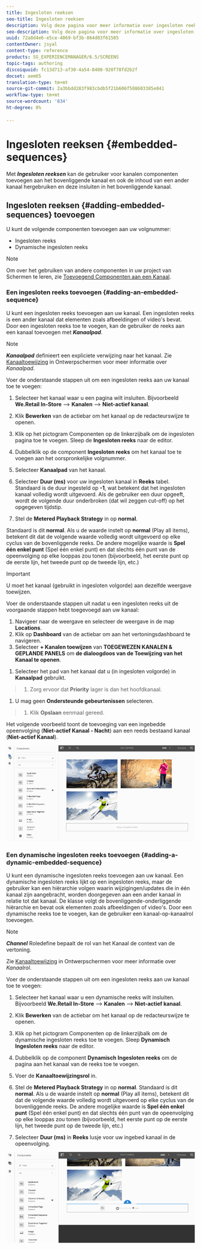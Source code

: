 ```yaml
---
title: Ingesloten reeksen
seo-title: Ingesloten reeksen
description: Volg deze pagina voor meer informatie over ingesloten reeksen voor kanalen waarmee de gebruiker componenten in het bovenliggende kanaal kan toevoegen en ook de inhoud van een ander kanaal kan hergebruiken en in het bovenliggende kanaal kan insluiten.
seo-description: Volg deze pagina voor meer informatie over ingesloten reeksen voor kanalen waarmee de gebruiker componenten in het bovenliggende kanaal kan toevoegen en ook de inhoud van een ander kanaal kan hergebruiken en in het bovenliggende kanaal kan insluiten.
uuid: 72a8d4e6-e5ce-4069-bf3b-864d03f61585
contentOwner: jsyal
content-type: reference
products: SG_EXPERIENCEMANAGER/6.5/SCREENS
topic-tags: authoring
discoiquuid: fc13d713-af30-4a54-8408-920f78fd2b2f
docset: aem65
translation-type: tm+mt
source-git-commit: 2a3bbdd283f983cbdb5f21b606f508603385e041
workflow-type: tm+mt
source-wordcount: '834'
ht-degree: 0%

---
```



# Ingesloten reeksen {#embedded-sequences}

Met ***Ingesloten reeksen*** kan de gebruiker voor kanalen componenten toevoegen aan het bovenliggende kanaal en ook de inhoud van een ander kanaal hergebruiken en deze insluiten in het bovenliggende kanaal.

## Ingesloten reeksen {#adding-embedded-sequences} toevoegen

U kunt de volgende componenten toevoegen aan uw volgnummer:

* Ingesloten reeks
* Dynamische ingesloten reeks

>[!NOTE]
>
>Om over het gebruiken van andere componenten in uw project van Schermen te leren, zie [Toevoegend Componenten aan een Kanaal](adding-components-to-a-channel.md).

### Een ingesloten reeks toevoegen {#adding-an-embedded-sequence}

U kunt een ingesloten reeks toevoegen aan uw kanaal. Een ingesloten reeks is een ander kanaal dat elementen zoals afbeeldingen of video&#39;s bevat. Door een ingesloten reeks toe te voegen, kan de gebruiker de reeks aan een kanaal toevoegen met ***Kanaalpad***.

>[!NOTE]
>***Kanaalpad*** definieert een expliciete verwijzing naar het kanaal.
>Zie [Kanaaltoewijzing](channel-assignment.md) in Ontwerpschermen voor meer informatie over *Kanaalpad*.

Voer de onderstaande stappen uit om een ingesloten reeks aan uw kanaal toe te voegen:

1. Selecteer het kanaal waar u een pagina wilt insluiten. Bijvoorbeeld **We.Retail In-Store** —> **Kanalen** —> **Niet-actief kanaal**.

1. Klik **Bewerken** van de actiebar om het kanaal op de redacteurswijze te openen.
1. Klik op het pictogram Componenten op de linkerzijbalk om de ingesloten pagina toe te voegen. Sleep de **Ingesloten reeks** naar de editor.
1. Dubbelklik op de component **Ingesloten reeks** om het kanaal toe te voegen aan het oorspronkelijke volgnummer.
1. Selecteer **Kanaalpad** van het kanaal.
1. Selecteer **Duur (ms)** voor uw ingesloten kanaal in **Reeks** tabel. Standaard is de duur ingesteld op **-1**, wat betekent dat het ingesloten kanaal volledig wordt uitgevoerd. Als de gebruiker een duur opgeeft, wordt de volgende duur onderbroken (dat wil zeggen cut-off) op het opgegeven tijdstip.

1. Stel de **Metered Playback Strategy** in op **normal**.

Standaard is dit **normal**. Als u de waarde instelt op **normal** (Play all items), betekent dit dat de volgende waarde volledig wordt uitgevoerd op elke cyclus van de bovenliggende reeks. De andere mogelijke waarde is **Spel één enkel punt** (Spel één enkel punt) en dat slechts één punt van de opeenvolging op elke looppas zou tonen (bijvoorbeeld, het eerste punt op de eerste lijn, het tweede punt op de tweede lijn, etc.)

>[!IMPORTANT]
>
>U moet het kanaal (gebruikt in ingesloten volgorde) aan dezelfde weergave toewijzen.
>
>Voer de onderstaande stappen uit nadat u een ingesloten reeks uit de voorgaande stappen hebt toegevoegd aan uw kanaal:
>
>1. Navigeer naar de weergave en selecteer de weergave in de map **Locations**.
>1. Klik op **Dashboard** van de actiebar om aan het vertoningsdashboard te navigeren.
>1. Selecteer **+ Kanalen toewijzen** van **TOEGEWEZEN KANALEN &amp; GEPLANDE PANELS** om **de dialoogdoos van de Toewijzing van het Kanaal te openen**.

   >
   >
1. Selecteer het pad van het kanaal dat u (in ingesloten volgorde) in **Kanaalpad** gebruikt.
>1. Zorg ervoor dat **Priority** lager is dan het hoofdkanaal.

   >
   >
1. U mag geen **Ondersteunde gebeurtenissen** selecteren.
>1. Klik **Opslaan** eenmaal gereed.

>



Het volgende voorbeeld toont de toevoeging van een ingebedde opeenvolging (**Niet-actief Kanaal - Nacht**) aan een reeds bestaand kanaal (**Niet-actief Kanaal**).

![new2](assets/new2.gif)

### Een dynamische ingesloten reeks toevoegen {#adding-a-dynamic-embedded-sequence}

U kunt een dynamische ingesloten reeks toevoegen aan uw kanaal. Een dynamische ingesloten reeks lijkt op een ingesloten reeks, maar de gebruiker kan een hiërarchie volgen waarin wijzigingen/updates die in één kanaal zijn aangebracht, worden doorgegeven aan een ander kanaal in relatie tot dat kanaal. De klasse volgt de bovenliggende-onderliggende hiërarchie en bevat ook elementen zoals afbeeldingen of video&#39;s. Door een dynamische reeks toe te voegen, kan de gebruiker een kanaal-op-kanaalrol toevoegen.

>[!NOTE]
>
>***Channel*** Roledefine bepaalt de rol van het Kanaal de context van de vertoning.
>
>Zie [Kanaaltoewijzing](channel-assignment.md) in Ontwerpschermen voor meer informatie over *Kanaalrol*.

Voer de onderstaande stappen uit om een ingesloten reeks aan uw kanaal toe te voegen:

1. Selecteer het kanaal waar u een dynamische reeks wilt insluiten. Bijvoorbeeld **We.Retail In-Store** —> **Kanalen** —> **Niet-actief kanaal**.

1. Klik **Bewerken** van de actiebar om het kanaal op de redacteurswijze te openen.
1. Klik op het pictogram Componenten op de linkerzijbalk om de dynamische ingesloten reeks toe te voegen. Sleep **Dynamisch** **Ingesloten reeks** naar de editor.

1. Dubbelklik op de component **Dynamisch** **Ingesloten reeks** om de pagina aan het kanaal van de reeks toe te voegen.

1. Voer de **Kanaaltoewijzingsrol** in.
1. Stel de **Metered Playback Strategy** in op **normal**. Standaard is dit **normal**. Als u de waarde instelt op **normal** (Play all items), betekent dit dat de volgende waarde volledig wordt uitgevoerd op elke cyclus van de bovenliggende reeks. De andere mogelijke waarde is **Spel één enkel punt** (Spel één enkel punt) en dat slechts één punt van de opeenvolging op elke looppas zou tonen (bijvoorbeeld, het eerste punt op de eerste lijn, het tweede punt op de tweede lijn, etc.)

1. Selecteer **Duur (ms)** in **Reeks** lusje voor uw ingebed kanaal in de opeenvolging.

![nieuwste](assets/latest.gif)

